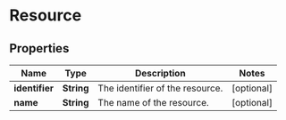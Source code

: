 # Resource

## Properties
Name | Type | Description | Notes
------------ | ------------- | ------------- | -------------
**identifier** | **String** | The identifier of the resource. |  [optional]
**name** | **String** | The name of the resource. |  [optional]
